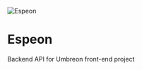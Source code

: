 ![Espeon](https://play.pokemonshowdown.com/sprites/xyani/espeon.gif)

# Espeon
Backend API for Umbreon front-end project
